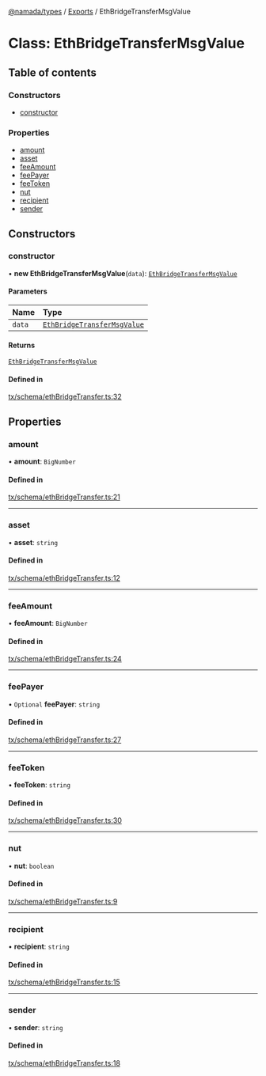[@namada/types](../README.md) / [Exports](../modules.md) / EthBridgeTransferMsgValue

# Class: EthBridgeTransferMsgValue

## Table of contents

### Constructors

- [constructor](EthBridgeTransferMsgValue.md#constructor)

### Properties

- [amount](EthBridgeTransferMsgValue.md#amount)
- [asset](EthBridgeTransferMsgValue.md#asset)
- [feeAmount](EthBridgeTransferMsgValue.md#feeamount)
- [feePayer](EthBridgeTransferMsgValue.md#feepayer)
- [feeToken](EthBridgeTransferMsgValue.md#feetoken)
- [nut](EthBridgeTransferMsgValue.md#nut)
- [recipient](EthBridgeTransferMsgValue.md#recipient)
- [sender](EthBridgeTransferMsgValue.md#sender)

## Constructors

### constructor

• **new EthBridgeTransferMsgValue**(`data`): [`EthBridgeTransferMsgValue`](EthBridgeTransferMsgValue.md)

#### Parameters

| Name | Type |
| :------ | :------ |
| `data` | [`EthBridgeTransferMsgValue`](EthBridgeTransferMsgValue.md) |

#### Returns

[`EthBridgeTransferMsgValue`](EthBridgeTransferMsgValue.md)

#### Defined in

[tx/schema/ethBridgeTransfer.ts:32](https://github.com/anoma/namada-interface/blob/274de167f98eee0c6109fe1c209a8a1e3e9d3690/packages/types/src/tx/schema/ethBridgeTransfer.ts#L32)

## Properties

### amount

• **amount**: `BigNumber`

#### Defined in

[tx/schema/ethBridgeTransfer.ts:21](https://github.com/anoma/namada-interface/blob/274de167f98eee0c6109fe1c209a8a1e3e9d3690/packages/types/src/tx/schema/ethBridgeTransfer.ts#L21)

___

### asset

• **asset**: `string`

#### Defined in

[tx/schema/ethBridgeTransfer.ts:12](https://github.com/anoma/namada-interface/blob/274de167f98eee0c6109fe1c209a8a1e3e9d3690/packages/types/src/tx/schema/ethBridgeTransfer.ts#L12)

___

### feeAmount

• **feeAmount**: `BigNumber`

#### Defined in

[tx/schema/ethBridgeTransfer.ts:24](https://github.com/anoma/namada-interface/blob/274de167f98eee0c6109fe1c209a8a1e3e9d3690/packages/types/src/tx/schema/ethBridgeTransfer.ts#L24)

___

### feePayer

• `Optional` **feePayer**: `string`

#### Defined in

[tx/schema/ethBridgeTransfer.ts:27](https://github.com/anoma/namada-interface/blob/274de167f98eee0c6109fe1c209a8a1e3e9d3690/packages/types/src/tx/schema/ethBridgeTransfer.ts#L27)

___

### feeToken

• **feeToken**: `string`

#### Defined in

[tx/schema/ethBridgeTransfer.ts:30](https://github.com/anoma/namada-interface/blob/274de167f98eee0c6109fe1c209a8a1e3e9d3690/packages/types/src/tx/schema/ethBridgeTransfer.ts#L30)

___

### nut

• **nut**: `boolean`

#### Defined in

[tx/schema/ethBridgeTransfer.ts:9](https://github.com/anoma/namada-interface/blob/274de167f98eee0c6109fe1c209a8a1e3e9d3690/packages/types/src/tx/schema/ethBridgeTransfer.ts#L9)

___

### recipient

• **recipient**: `string`

#### Defined in

[tx/schema/ethBridgeTransfer.ts:15](https://github.com/anoma/namada-interface/blob/274de167f98eee0c6109fe1c209a8a1e3e9d3690/packages/types/src/tx/schema/ethBridgeTransfer.ts#L15)

___

### sender

• **sender**: `string`

#### Defined in

[tx/schema/ethBridgeTransfer.ts:18](https://github.com/anoma/namada-interface/blob/274de167f98eee0c6109fe1c209a8a1e3e9d3690/packages/types/src/tx/schema/ethBridgeTransfer.ts#L18)
